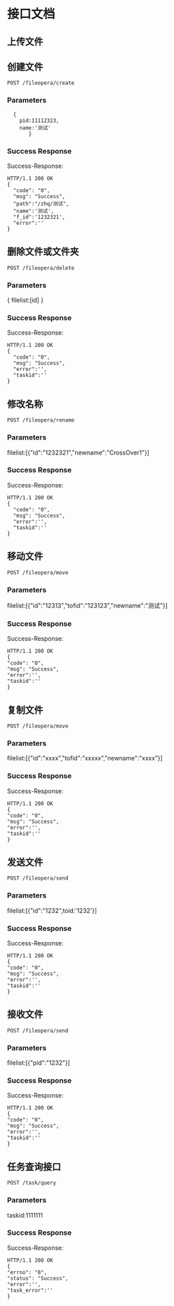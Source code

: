 # 接口文档 


## 上传文件

## 创建文件



	POST /fileopera/create


### Parameters
 ```
   {
     pid:11112323,
     name:'测试'
        }
 ```

### Success Response

Success-Response:

```
HTTP/1.1 200 OK
{
  "code": "0",
  "msg": "Success",
  "path":"/zhq/测试",
  "name":'测试',
  "f_id":'1232321',
  "error":''
}
```
## 删除文件或文件夹



	POST /fileopera/delete


### Parameters

{
  filelist:[id]
}
### Success Response

Success-Response:

```
HTTP/1.1 200 OK
{
  "code": "0",
  "msg": "Success",
  "error":'',
  "taskid":''
}
```
## 修改名称



	POST /fileopera/rename


### Parameters

filelist:[{"id":"1232321","newname":"CrossOver1"}]



### Success Response

Success-Response:

```
HTTP/1.1 200 OK
{
  "code": "0",
  "msg": "Success",
  "error":'',
  "taskid":''
}

```
## 移动文件



	POST /fileopera/move


### Parameters

filelist:[{"id":"12313","tofid":"123123","newname":"测试"}]



### Success Response

Success-Response:

```
HTTP/1.1 200 OK
{
"code": "0",
"msg": "Success",
"error":'',
"taskid":''
}

```

## 复制文件



	POST /fileopera/move


### Parameters

filelist:[{"id":"xxxx","tofid":"xxxxx","newname":"xxxx"}]



### Success Response

Success-Response:

```
HTTP/1.1 200 OK
{
"code": "0",
"msg": "Success",
"error":'',
"taskid":''
}

```




## 发送文件



	POST /fileopera/send


### Parameters

filelist:[{"id":"1232",toid:'1232'}]



### Success Response

Success-Response:

```
HTTP/1.1 200 OK
{
"code": "0",
"msg": "Success",
"error":'',
"taskid":''
}

```








## 接收文件



	POST /fileopera/send


### Parameters

filelist:[{"pid":"1232"}]



### Success Response

Success-Response:

```
HTTP/1.1 200 OK
{
"code": "0",
"msg": "Success",
"error":'',
"taskid":''
}

```





## 任务查询接口



	POST /task/query


### Parameters

taskid:1111111


### Success Response

Success-Response:

```
HTTP/1.1 200 OK
{
"errno": "0",
"status": "Success",
"error":'',
"task_error":''
}

```














